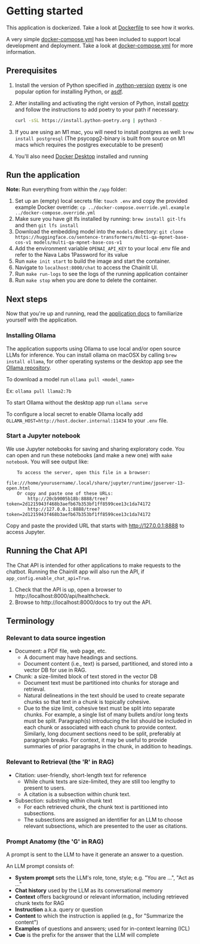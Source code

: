 # Getting started

This application is dockerized. Take a look at [Dockerfile](/app/Dockerfile) to see how it works.

A very simple [docker-compose.yml](/docker-compose.yml) has been included to support local development and deployment. Take a look at [docker-compose.yml](/docker-compose.yml) for more information.

## Prerequisites

1. Install the version of Python specified in [.python-version](/app/.python-version)
   [pyenv](https://github.com/pyenv/pyenv#installation) is one popular option for installing Python,
   or [asdf](https://asdf-vm.com/).

2. After installing and activating the right version of Python, install
   [poetry](https://python-poetry.org/docs/#installation) and follow the instructions to add poetry to your path if necessary.

   ```bash
   curl -sSL https://install.python-poetry.org | python3 -
   ```

3. If you are using an M1 mac, you will need to install postgres as well: `brew install postgresql` (The psycopg2-binary is built from source on M1 macs which requires the postgres executable to be present)

4. You'll also need [Docker Desktop](https://www.docker.com/products/docker-desktop/) installed and running

## Run the application

**Note:** Run everything from within the `/app` folder:

1. Set up an (empty) local secrets file: `touch .env` and copy the provided example Docker override: `cp ../docker-compose.override.yml.example ../docker-compose.override.yml`
2. Make sure you have git lfs installed by running: `brew install git-lfs` and then `git lfs install`
3. Download the embedding model into the `models` directory: `git clone https://huggingface.co/sentence-transformers/multi-qa-mpnet-base-cos-v1 models/multi-qa-mpnet-base-cos-v1`
4. Add the environment variable `OPENAI_API_KEY`  to your local .env file and refer to the Nava Labs 1Password for its value
4. Run `make init start` to build the image and start the container.
5. Navigate to `localhost:8000/chat` to access the Chainlit UI.
6. Run `make run-logs` to see the logs of the running application container
7. Run `make stop` when you are done to delete the container.

## Next steps

Now that you're up and running, read the [application docs](README.md) to familiarize yourself with the application.

### Installing Ollama

The application supports using Ollama to use local and/or open source LLMs for inference. You can install ollama on macOSX by calling `brew install ollama`, for other operating systems or the desktop app see the [Ollama repository](https://github.com/ollama/ollama).

To download a model run `ollama pull <model_name>`

Ex: `ollama pull llama2:7b`

To start Ollama without the desktop app run `ollama serve`

To configure a local secret to enable Ollama locally add `OLLAMA_HOST=http://host.docker.internal:11434` to your `.env` file.

### Start a Jupyter notebook

We use Jupyter notebooks for saving and sharing exploratory code. You can open and run these notebooks (and make a new one) with `make notebook`. You will see output like:

```
    To access the server, open this file in a browser:
        file:///home/yourusername/.local/share/jupyter/runtime/jpserver-13-open.html
    Or copy and paste one of these URLs:
        http://20cb9005b18b:8888/tree?token=2d1215943f468b3aefb67b353bf1ff8599cee13c1da74172
        http://127.0.0.1:8888/tree?token=2d1215943f468b3aefb67b353bf1ff8599cee13c1da74172
```

Copy and paste the provided URL that starts with http://127.0.0.1:8888 to access Jupyter.

## Running the Chat API
The Chat API is intended for other applications to make requests to the chatbot.
Running the Chainlit app will also run the API, if `app_config.enable_chat_api=True`.

1. Check that the API is up, open a browser to http://localhost:8000/api/healthcheck.
1. Browse to http://localhost:8000/docs to try out the API.

## Terminology

### Relevant to data source ingestion
- Document: a PDF file, web page, etc.
    - A document may have headings and sections.
    - Document content (i.e., text) is parsed, partitioned, and stored into a vector DB for use in RAG.
- Chunk: a size-limited block of text stored in the vector DB
    - Document text must be partitioned into chunks for storage and retrieval.
    - Natural delineations in the text should be used to create separate chunks so that text in a chunk is topically cohesive.
    - Due to the size limit, cohesive text must be split into separate chunks. For example, a single list of many bullets and/or long texts must be split. Paragraph(s) introducing the list should be included in each chunk or associated with each chunk to provide context. Similarly, long document sections need to be split, preferably at paragraph breaks. For context, it may be useful to provide summaries of prior paragraphs in the chunk, in addition to headings.

### Relevant to Retrieval (the 'R' in RAG)
- Citation: user-friendly, short-length text for reference
    - While chunk texts are size-limited, they are still too lengthy to present to users.
    - A citation is a subsection within chunk text.
- Subsection: substring within chunk text
    - For each retrieved chunk, the chunk text is partitioned into subsections.
    - The subsections are assigned an identifier for an LLM to choose relevant subsections, which are presented to the user as citations.

### Prompt Anatomy (the 'G' in RAG)
A prompt is sent to the LLM to have it generate an answer to a question.

An LLM prompt consists of:
- **System prompt** sets the LLM's role, tone, style; e.g. "You are …", "Act as ..."
- **Chat history** used by the LLM as its conversational memory
- **Context** offers background or relevant information, including retrieved chunk texts for RAG
- **Instruction** a.k.a. query or question
- **Content** to which the instruction is applied (e.g., for "Summarize the content")
- **Examples** of questions and answers; used for in-context learning (ICL)
- **Cue** is the prefix for the answer that the LLM will complete

